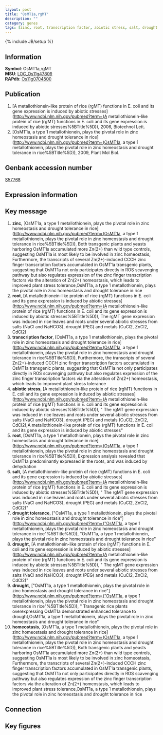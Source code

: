 ```yaml
---
layout: post
title: "OsMT1a,rgMT"
description: ""
category: genes
tags: [zinc, root, transcription factor, abiotic stress, salt, drought tolerance, drought, homeostasis, Gene]
---
```

{% include JB/setup %}

## Information
__Symbol__: OsMT1a,rgMT  
__MSU__: [LOC_Os11g47809](http://rice.plantbiology.msu.edu/cgi-bin/ORF_infopage.cgi?orf=LOC_Os11g47809)  
__RAPdb__: [Os11g0704500](http://rapdb.dna.affrc.go.jp/viewer/gbrowse_details/irgsp1?name=Os11g0704500)  

## Publication
1. [A metallothionein-like protein of rice (rgMT) functions in E. coli and its gene expression is induced by abiotic stresses](http://www.ncbi.nlm.nih.gov/pubmed?term=(A metallothionein-like protein of rice (rgMT) functions in E. coli and its gene expression is induced by abiotic stresses%5BTitle%5D)), 2006, Biotechnol Lett.
2. [OsMT1a, a type 1 metallothionein, plays the pivotal role in zinc homeostasis and drought tolerance in rice](http://www.ncbi.nlm.nih.gov/pubmed?term=(OsMT1a, a type 1 metallothionein, plays the pivotal role in zinc homeostasis and drought tolerance in rice%5BTitle%5D)), 2009, Plant Mol Biol.

## Genbank accession number
[S57768](http://www.ncbi.nlm.nih.gov/nuccore/S57768)

## Expression information

## Key message
1. __zinc__, [OsMT1a, a type 1 metallothionein, plays the pivotal role in zinc homeostasis and drought tolerance in rice](http://www.ncbi.nlm.nih.gov/pubmed?term=(OsMT1a, a type 1 metallothionein, plays the pivotal role in zinc homeostasis and drought tolerance in rice%5BTitle%5D)),  Both transgenic plants and yeasts harboring OsMT1a accumulated more Zn(2+) than wild type controls, suggesting OsMT1a is most likely to be involved in zinc homeostasis, Furthermore, the transcripts of several Zn(2+)-induced CCCH zinc finger transcription factors accumulated in OsMT1a transgenic plants, suggesting that OsMT1a not only participates directly in ROS scavenging pathway but also regulates expression of the zinc finger transcription factors via the alteration of Zn(2+) homeostasis, which leads to improved plant stress tolerance,OsMT1a, a type 1 metallothionein, plays the pivotal role in zinc homeostasis and drought tolerance in rice
2. __root__, [A metallothionein-like protein of rice (rgMT) functions in E. coli and its gene expression is induced by abiotic stresses](http://www.ncbi.nlm.nih.gov/pubmed?term=(A metallothionein-like protein of rice (rgMT) functions in E. coli and its gene expression is induced by abiotic stresses%5BTitle%5D)),  The rgMT gene expression was induced in rice leaves and roots under several abiotic stresses from salts (NaCl and NaHCO3), drought (PEG) and metals (CuCl2, ZnCl2, CdCl2)
3. __transcription factor__, [OsMT1a, a type 1 metallothionein, plays the pivotal role in zinc homeostasis and drought tolerance in rice](http://www.ncbi.nlm.nih.gov/pubmed?term=(OsMT1a, a type 1 metallothionein, plays the pivotal role in zinc homeostasis and drought tolerance in rice%5BTitle%5D)),  Furthermore, the transcripts of several Zn(2+)-induced CCCH zinc finger transcription factors accumulated in OsMT1a transgenic plants, suggesting that OsMT1a not only participates directly in ROS scavenging pathway but also regulates expression of the zinc finger transcription factors via the alteration of Zn(2+) homeostasis, which leads to improved plant stress tolerance
4. __abiotic stress__, [A metallothionein-like protein of rice (rgMT) functions in E. coli and its gene expression is induced by abiotic stresses](http://www.ncbi.nlm.nih.gov/pubmed?term=(A metallothionein-like protein of rice (rgMT) functions in E. coli and its gene expression is induced by abiotic stresses%5BTitle%5D)), " The rgMT gene expression was induced in rice leaves and roots under several abiotic stresses from salts (NaCl and NaHCO3), drought (PEG) and metals (CuCl2, ZnCl2, CdCl2),A metallothionein-like protein of rice (rgMT) functions in E. coli and its gene expression is induced by abiotic stresses"
5. __root__, [OsMT1a, a type 1 metallothionein, plays the pivotal role in zinc homeostasis and drought tolerance in rice](http://www.ncbi.nlm.nih.gov/pubmed?term=(OsMT1a, a type 1 metallothionein, plays the pivotal role in zinc homeostasis and drought tolerance in rice%5BTitle%5D)),  Expression analysis revealed that OsMT1a predominantly expressed in the roots, and was induced by dehydration
6. __salt__, [A metallothionein-like protein of rice (rgMT) functions in E. coli and its gene expression is induced by abiotic stresses](http://www.ncbi.nlm.nih.gov/pubmed?term=(A metallothionein-like protein of rice (rgMT) functions in E. coli and its gene expression is induced by abiotic stresses%5BTitle%5D)), " The rgMT gene expression was induced in rice leaves and roots under several abiotic stresses from salts (NaCl and NaHCO3), drought (PEG) and metals (CuCl2, ZnCl2, CdCl2)"
7. __drought tolerance__, ["OsMT1a, a type 1 metallothionein, plays the pivotal role in zinc homeostasis and drought tolerance in rice"](http://www.ncbi.nlm.nih.gov/pubmed?term=("OsMT1a, a type 1 metallothionein, plays the pivotal role in zinc homeostasis and drought tolerance in rice"%5BTitle%5D)), "OsMT1a, a type 1 metallothionein, plays the pivotal role in zinc homeostasis and drought tolerance in rice"
8. __drought__, [A metallothionein-like protein of rice (rgMT) functions in E. coli and its gene expression is induced by abiotic stresses](http://www.ncbi.nlm.nih.gov/pubmed?term=(A metallothionein-like protein of rice (rgMT) functions in E. coli and its gene expression is induced by abiotic stresses%5BTitle%5D)), " The rgMT gene expression was induced in rice leaves and roots under several abiotic stresses from salts (NaCl and NaHCO3), drought (PEG) and metals (CuCl2, ZnCl2, CdCl2)"
9. __drought__, ["OsMT1a, a type 1 metallothionein, plays the pivotal role in zinc homeostasis and drought tolerance in rice"](http://www.ncbi.nlm.nih.gov/pubmed?term=("OsMT1a, a type 1 metallothionein, plays the pivotal role in zinc homeostasis and drought tolerance in rice"%5BTitle%5D)), " Transgenic rice plants overexpressing OsMT1a demonstrated enhanced tolerance to drought,OsMT1a, a type 1 metallothionein, plays the pivotal role in zinc homeostasis and drought tolerance in rice"
10. __homeostasis__, [OsMT1a, a type 1 metallothionein, plays the pivotal role in zinc homeostasis and drought tolerance in rice](http://www.ncbi.nlm.nih.gov/pubmed?term=(OsMT1a, a type 1 metallothionein, plays the pivotal role in zinc homeostasis and drought tolerance in rice%5BTitle%5D)),  Both transgenic plants and yeasts harboring OsMT1a accumulated more Zn(2+) than wild type controls, suggesting OsMT1a is most likely to be involved in zinc homeostasis, Furthermore, the transcripts of several Zn(2+)-induced CCCH zinc finger transcription factors accumulated in OsMT1a transgenic plants, suggesting that OsMT1a not only participates directly in ROS scavenging pathway but also regulates expression of the zinc finger transcription factors via the alteration of Zn(2+) homeostasis, which leads to improved plant stress tolerance,OsMT1a, a type 1 metallothionein, plays the pivotal role in zinc homeostasis and drought tolerance in rice

## Connection

## Key figures


